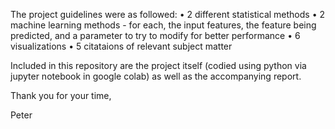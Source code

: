 The project guidelines were as followed:
• 2 different statistical methods
• 2 machine learning methods - for each, the input features, the feature being
predicted, and a parameter to try to modify for better performance
• 6 visualizations
• 5 citataions of relevant subject matter

Included in this repository are the project itself (codied using python via jupyter notebook in google colab) as well as the accompanying report.

Thank you for your time,

Peter
